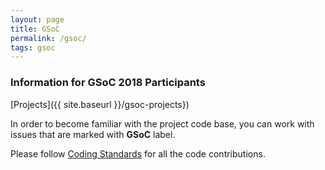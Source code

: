 ```yaml
---
layout: page
title: GSoC
permalink: /gsoc/
tags: gsoc
---
```


### Information for GSoC 2018 Participants ###

[Projects]({{ site.baseurl }}/gsoc-projects})

In order to become familiar with the project code base, you can work with issues that are marked with **GSoC** label. 

Please follow [Coding Standards](https://github.com/AutolabJS/AutolabJS/wiki/Coding-Standards) for all the code contributions.

